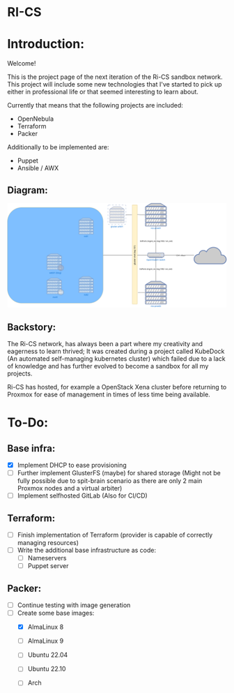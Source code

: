 # RI-CS

# Introduction:
Welcome!

This is the project page of the next iteration of the Ri-CS sandbox network.
This project will include some new technologies that I've started to pick up either in professional life or that seemed interesting to learn about.

Currently that means that the following projects are included:
- OpenNebula 
- Terraform
- Packer

Additionally to be implemented are:
- Puppet
- Ansible / AWX


## Diagram:

![RI-CS Network](misc/rics.drawio.png)

## Backstory:
The Ri-CS network, has always been a part where my creativity and eagerness to learn thrived;
It was created during a project called KubeDock (An automated self-managing kubernetes cluster) which failed due to a lack of knowledge and has further evolved to become a sandbox for all my projects.

Ri-CS has hosted, for example a OpenStack Xena cluster before returning to Proxmox for ease of management in times of less time being available.

# To-Do:
## Base infra:
- [x] Implement DHCP to ease provisioning
- [ ] Further implement GlusterFS (maybe) for shared storage (Might not be fully possible due to spit-brain scenario as there are only 2 main Proxmox nodes and a virtual arbiter)
- [ ] Implement selfhosted GitLab (Also for CI/CD)

## Terraform:
- [ ] Finish implementation of Terraform (provider is capable of correctly managing resources)
- [ ] Write the additional base infrastructure as code:
    - [ ] Nameservers
    - [ ] Puppet server

## Packer:
- [ ] Continue testing with image generation
- [ ] Create some base images:
    - [x] AlmaLinux 8
    - [ ] AlmaLinux 9
    - [ ] Ubuntu 22.04
    - [ ] Ubuntu 22.10
    - [ ] Arch


